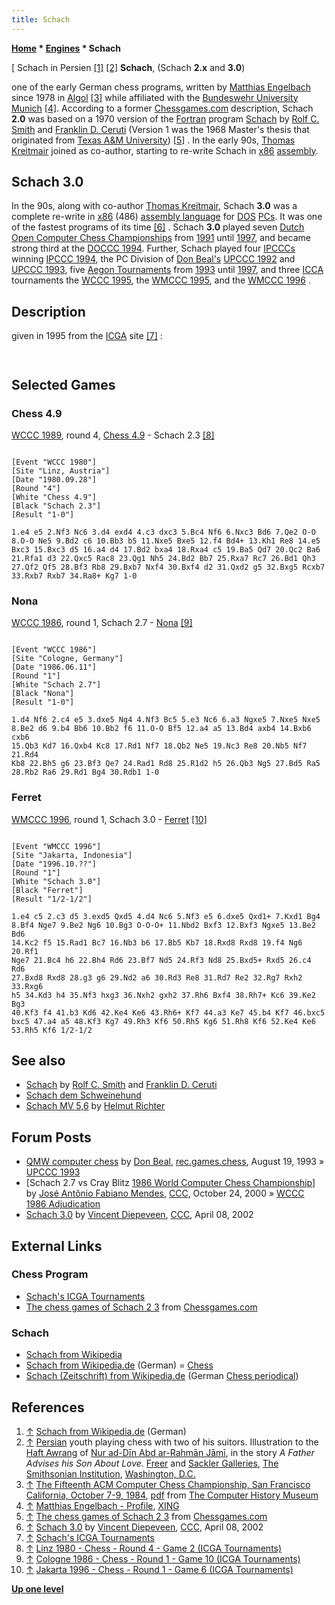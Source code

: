 ```yaml
---
title: Schach
---
```

**[Home](Home "Home") \* [Engines](Engines "Engines") \* Schach**



[ Schach in Persien <a id="cite-note-1" href="#cite-ref-1">[1]</a> <a id="cite-note-2" href="#cite-ref-2">[2]</a>
**Schach**, (Schach **2.x** and **3.0**)  

one of the early German chess programs, written by [Matthias Engelbach](Matthias_Engelbach "Matthias Engelbach") since 1978 in [Algol](Algol "Algol") <a id="cite-note-3" href="#cite-ref-3">[3]</a> while affiliated with the [Bundeswehr University Munich](https://en.wikipedia.org/wiki/Bundeswehr_University_Munich) <a id="cite-note-4" href="#cite-ref-4">[4]</a>. According to a former [Chessgames.com](https://en.wikipedia.org/wiki/Chessgames.com) description, Schach **2.0** was based on a 1970 version of the [Fortran](Fortran "Fortran") program [Schach](Schach_(US) "Schach (US)") by [Rolf C. Smith](Rolf_C._Smith "Rolf C. Smith") and [Franklin D. Ceruti](Franklin_D._Ceruti "Franklin D. Ceruti") (Version 1 was the 1968 Master's thesis that originated from [Texas A&M University](https://en.wikipedia.org/wiki/Texas_A%26M_University)) <a id="cite-note-5" href="#cite-ref-5">[5]</a> . In the early 90s, [Thomas Kreitmair](Thomas_Kreitmair "Thomas Kreitmair") joined as co-author, starting to re-write Schach in [x86](X86 "X86") [assembly](Assembly "Assembly"). 



## Schach 3.0


In the 90s, along with co-author [Thomas Kreitmair](Thomas_Kreitmair "Thomas Kreitmair"), Schach **3.0** was a complete re-write in [x86](X86 "X86") (486) [assembly language](Assembly "Assembly") for [DOS](MS-DOS "MS-DOS") [PCs](IBM_PC "IBM PC"). It was one of the fastest programs of its time <a id="cite-note-6" href="#cite-ref-6">[6]</a> . Schach **3.0** played seven [Dutch Open Computer Chess Championships](Dutch_Open_Computer_Chess_Championship "Dutch Open Computer Chess Championship") from [1991](DOCCC_1991 "DOCCC 1991") until [1997](DOCCC_1997 "DOCCC 1997"), and became strong third at the [DOCCC 1994](DOCCC_1994 "DOCCC 1994"). Further, Schach played four [IPCCCs](IPCCC "IPCCC") winning [IPCCC 1994](IPCCC_1994 "IPCCC 1994"), the PC Division of [Don Beal's](Don_Beal "Don Beal") [UPCCC 1992](UPCCC_1992 "UPCCC 1992") and [UPCCC 1993](UPCCC_1993 "UPCCC 1993"), five [Aegon Tournaments](Aegon_Tournaments "Aegon Tournaments") from [1993](Aegon_1993 "Aegon 1993") until [1997](Aegon_1997 "Aegon 1997"), and three [ICCA](ICCA "ICCA") tournaments the [WCCC 1995](WCCC_1995 "WCCC 1995"), the [WMCCC 1995](WMCCC_1995 "WMCCC 1995"), and the [WMCCC 1996](WMCCC_1996 "WMCCC 1996") .



## Description


given in 1995 from the [ICGA](ICGA "ICGA") site <a id="cite-note-7" href="#cite-ref-7">[7]</a> :




```C++Schach 3 is the PC version of Schach 2.x one of the earliest German chess programs. It is a non-commercial project developed and maintained by two former students. Work on Schach started in 1978 and after some surprisingly good results in computer chess tournaments, the authors could not stop working on the program. Even the distance - one of the programmers (Kreitmeir) lives in the Netherlands and the other in Germany - is no real handicap. 

```


```C++The program is a more or less simple [Shannon-A](Type_A_Strategy "Type A Strategy") program with all the known extensions (the authors believe in the [brute-force](Brute-Force "Brute-Force") method for computer chess). The program is written in 486- assembler and can search 9 or ten plies in the [middlegame](Middlegame "Middlegame"). Schach participated in the 1980, 1983 and 1986 World Championships, in the ACM events in the period 1981-1985 and in the German and Dutch Championships since 1992. Best results were a 6th place in Linz 1980 and New York 1983, a 3rd place in the 1994 Dutch Championship and a first place in the 1994 German Championship ([Zugzwang](Zugzwang_(Program) "Zugzwang (Program)") was absent, but we all need some good luck!) 

```

## Selected Games


### Chess 4.9


[WCCC 1989](WCCC_1989 "WCCC 1989"), round 4, [Chess 4.9](Chess_(Program) "Chess (Program)") - Schach 2.3 <a id="cite-note-8" href="#cite-ref-8">[8]</a>




```

[Event "WCCC 1980"]
[Site "Linz, Austria"]
[Date "1980.09.28"]
[Round "4"]
[White "Chess 4.9"]
[Black "Schach 2.3"]
[Result "1-0"]

1.e4 e5 2.Nf3 Nc6 3.d4 exd4 4.c3 dxc3 5.Bc4 Nf6 6.Nxc3 Bd6 7.Qe2 O-O 
8.O-O Ne5 9.Bd2 c6 10.Bb3 b5 11.Nxe5 Bxe5 12.f4 Bd4+ 13.Kh1 Re8 14.e5 
Bxc3 15.Bxc3 d5 16.a4 d4 17.Bd2 bxa4 18.Rxa4 c5 19.Ba5 Qd7 20.Qc2 Ba6 
21.Rfa1 d3 22.Qxc5 Rac8 23.Qg1 Nh5 24.Bd2 Bb7 25.Rxa7 Rc7 26.Bd1 Qh3 
27.Qf2 Qf5 28.Bf3 Rb8 29.Bxb7 Nxf4 30.Bxf4 d2 31.Qxd2 g5 32.Bxg5 Rcxb7 
33.Rxb7 Rxb7 34.Ra8+ Kg7 1-0 

```

### Nona


[WCCC 1986](WCCC_1986 "WCCC 1986"), round 1, Schach 2.7 - [Nona](Nona "Nona") <a id="cite-note-9" href="#cite-ref-9">[9]</a>




```

[Event "WCCC 1986"]
[Site "Cologne, Germany"]
[Date "1986.06.11"]
[Round "1"]
[White "Schach 2.7"]
[Black "Nona"]
[Result "1-0"]

1.d4 Nf6 2.c4 e5 3.dxe5 Ng4 4.Nf3 Bc5 5.e3 Nc6 6.a3 Ngxe5 7.Nxe5 Nxe5 
8.Be2 d6 9.b4 Bb6 10.Bb2 f6 11.O-O Bf5 12.a4 a5 13.Bd4 axb4 14.Bxb6 cxb6 
15.Qb3 Kd7 16.Qxb4 Kc8 17.Rd1 Nf7 18.Qb2 Ne5 19.Nc3 Re8 20.Nb5 Nf7 21.Rd4 
Kb8 22.Bh5 g6 23.Bf3 Qe7 24.Rad1 Rd8 25.R1d2 h5 26.Qb3 Ng5 27.Bd5 Ra5 
28.Rb2 Ra6 29.Rd1 Bg4 30.Rdb1 1-0 

```

### Ferret


[WMCCC 1996](WMCCC_1996 "WMCCC 1996"), round 1, Schach 3.0 - [Ferret](Ferret "Ferret") <a id="cite-note-10" href="#cite-ref-10">[10]</a>




```

[Event "WMCCC 1996"]
[Site "Jakarta, Indonesia"]
[Date "1996.10.??"]
[Round "1"]
[White "Schach 3.0"]
[Black "Ferret"]
[Result "1/2-1/2"]

1.e4 c5 2.c3 d5 3.exd5 Qxd5 4.d4 Nc6 5.Nf3 e5 6.dxe5 Qxd1+ 7.Kxd1 Bg4 
8.Bf4 Nge7 9.Be2 Ng6 10.Bg3 O-O-O+ 11.Nbd2 Bxf3 12.Bxf3 Ngxe5 13.Be2 Bd6 
14.Kc2 f5 15.Rad1 Bc7 16.Nb3 b6 17.Bb5 Kb7 18.Rxd8 Rxd8 19.f4 Ng6 20.Rf1 
Nge7 21.Bc4 h6 22.Bh4 Rd6 23.Bf7 Nd5 24.Rf3 Nd8 25.Bxd5+ Rxd5 26.c4 Rd6 
27.Bxd8 Rxd8 28.g3 g6 29.Nd2 a6 30.Rd3 Re8 31.Rd7 Re2 32.Rg7 Rxh2 33.Rxg6
h5 34.Kd3 h4 35.Nf3 hxg3 36.Nxh2 gxh2 37.Rh6 Bxf4 38.Rh7+ Kc6 39.Ke2 Bg3 
40.Kf3 f4 41.b3 Kd6 42.Ke4 Ke6 43.Rh6+ Kf7 44.a3 Ke7 45.b4 Kf7 46.bxc5 
bxc5 47.a4 a5 48.Kf3 Kg7 49.Rh3 Kf6 50.Rh5 Kg6 51.Rh8 Kf6 52.Ke4 Ke6 
53.Rh5 Kf6 1/2-1/2 

```

## See also


* [Schach](Schach_(US) "Schach (US)") by [Rolf C. Smith](Rolf_C._Smith "Rolf C. Smith") and [Franklin D. Ceruti](Franklin_D._Ceruti "Franklin D. Ceruti")
* [Schach dem Schweinehund](Schweinehund "Schweinehund")
* [Schach MV 5,6](Schach_MV_5,6 "Schach MV 5,6") by [Helmut Richter](Helmut_Richter "Helmut Richter")


## Forum Posts


* [QMW computer chess](http://groups.google.com/group/rec.games.chess/browse_frm/thread/51267e26536fa912) by [Don Beal](Don_Beal "Don Beal"), [rec.games.chess](Computer_Chess_Forums "Computer Chess Forums"), August 19, 1993 » [UPCCC 1993](UPCCC_1993 "UPCCC 1993")
* [Schach 2.7 vs Cray Blitz [1986 World Computer Chess Championship](https://www.stmintz.com/ccc/index.php?id=134782)] by [José Antônio Fabiano Mendes](Jos%C3%A9_Ant%C3%B4nio_Fabiano_Mendes "José Antônio Fabiano Mendes"), [CCC](CCC "CCC"), October 24, 2000 » [WCCC 1986 Adjudication](WCCC_1986#Adjudication "WCCC 1986")
* [Schach 3.0](https://www.stmintz.com/ccc/index.php?id=222098) by [Vincent Diepeveen](Vincent_Diepeveen "Vincent Diepeveen"), [CCC](CCC "CCC"), April 08, 2002


## External Links


### Chess Program


* [Schach's ICGA Tournaments](https://www.game-ai-forum.org/icga-tournaments/program.php?id=187)
* [The chess games of Schach 2 3](http://www.chessgames.com/perl/chessplayer?pid=64934) from [Chessgames.com](https://en.wikipedia.org/wiki/Chessgames.com)


### Schach


* [Schach from Wikipedia](https://en.wikipedia.org/wiki/Schach)
* [Schach from Wikipedia.de](http://de.wikipedia.org/wiki/Schach) (German) = [Chess](Chess "Chess")
* [Schach (Zeitschrift) from Wikipedia.de](http://de.wikipedia.org/wiki/Schach_%28Zeitschrift%29) (German [Chess periodical](https://en.wikipedia.org/wiki/List_of_chess_periodicals))


## References


1. <a id="cite-ref-1" href="#cite-note-1">↑</a> [Schach from Wikipedia.de](http://de.wikipedia.org/wiki/Schach) (German)
2. <a id="cite-ref-2" href="#cite-note-2">↑</a> [Persian](https://en.wikipedia.org/wiki/Persian_people) youth playing chess with two of his suitors. Illustration to the [Haft Awrang](https://en.wikipedia.org/wiki/Haft_Awrang) of [Nur ad-Dīn Abd ar-Rahmān Jāmī](https://en.wikipedia.org/wiki/Jami), in the story *A Father Advises his Son About Love.* [Freer](https://en.wikipedia.org/wiki/Freer_Gallery_of_Art) and [Sackler Galleries](https://en.wikipedia.org/wiki/Arthur_M._Sackler_Gallery), [The Smithsonian Institution](https://en.wikipedia.org/wiki/Smithsonian_Institution), [Washington, D.C.](https://en.wikipedia.org/wiki/Washington,_D.C.)
3. <a id="cite-ref-3" href="#cite-note-3">↑</a> [The Fifteenth ACM Computer Chess Championship, San Francisco California, October 7-9, 1984](http://www.computerhistory.org/chess/full_record.php?iid=doc-431614f6c9575), [pdf](http://archive.computerhistory.org/projects/chess/related_materials/text/3-1%20and%203-2%20and%203-3%20and%204-3.1984_15th_NACCC/1984%20NACCC.062303012.sm.pdf) from [The Computer History Museum](The_Computer_History_Museum "The Computer History Museum")
4. <a id="cite-ref-4" href="#cite-note-4">↑</a> [Matthias Engelbach - Profile](http://www.xing.com/profile/Matthias_Engelbach), [XING](https://en.wikipedia.org/wiki/XING)
5. <a id="cite-ref-5" href="#cite-note-5">↑</a> [The chess games of Schach 2 3](http://www.chessgames.com/perl/chessplayer?pid=64934) from [Chessgames.com](https://en.wikipedia.org/wiki/Chessgames.com)
6. <a id="cite-ref-6" href="#cite-note-6">↑</a> [Schach 3.0](https://www.stmintz.com/ccc/index.php?id=222098) by [Vincent Diepeveen](Vincent_Diepeveen "Vincent Diepeveen"), [CCC](CCC "CCC"), April 08, 2002
7. <a id="cite-ref-7" href="#cite-note-7">↑</a> [Schach's ICGA Tournaments](https://www.game-ai-forum.org/icga-tournaments/program.php?id=187)
8. <a id="cite-ref-8" href="#cite-note-8">↑</a> [Linz 1980 - Chess - Round 4 - Game 2 (ICGA Tournaments)](https://www.game-ai-forum.org/icga-tournaments/round.php?tournament=68&round=4&id=2)
9. <a id="cite-ref-9" href="#cite-note-9">↑</a> [Cologne 1986 - Chess - Round 1 - Game 10 (ICGA Tournaments)](https://www.game-ai-forum.org/icga-tournaments/round.php?tournament=62&round=1&id=10)
10. <a id="cite-ref-10" href="#cite-note-10">↑</a> [Jakarta 1996 - Chess - Round 1 - Game 6 (ICGA Tournaments)](https://www.game-ai-forum.org/icga-tournaments/round.php?tournament=55&round=1&id=6)

**[Up one level](Engines "Engines")**







 
